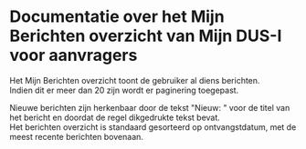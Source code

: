 # Documentatie over het Mijn Berichten overzicht van Mijn DUS-I voor aanvragers

Het Mijn Berichten overzicht toont de gebruiker al diens berichten.  
Indien dit er meer dan 20 zijn wordt er paginering toegepast.  

Nieuwe berichten zijn herkenbaar door de tekst "Nieuw: " voor de titel van het bericht en doordat de regel dikgedrukte tekst bevat.  
Het berichten overzicht is standaard gesorteerd op ontvangstdatum, met de meest recente berichten bovenaan.
